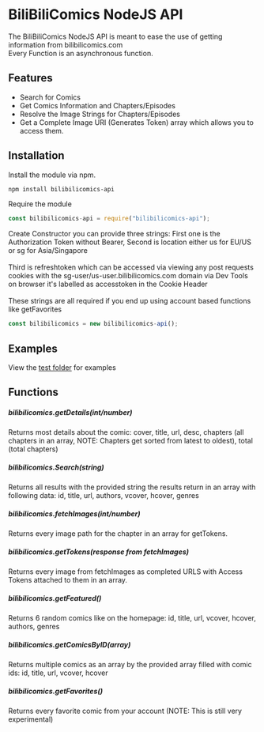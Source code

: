 # BiliBiliComics NodeJS API

The BiliBiliComics NodeJS API is meant to ease the use of getting information from bilibilicomics.com \
Every Function is an asynchronous function.

## Features

- Search for Comics
- Get Comics Information and Chapters/Episodes
- Resolve the Image Strings for Chapters/Episodes
- Get a Complete Image URI (Generates Token) array which allows you to access them.

## Installation

Install the module via npm.
```sh
npm install bilibilicomics-api
```

Require the module
```js
const bilibilicomics-api = require("bilibilicomics-api");
```

Create Constructor you can provide three strings: First one is the Authorization Token without Bearer, Second is location either us for EU/US or sg for Asia/Singapore \
\
Third is refreshtoken which can be accessed via viewing any post requests cookies with the sg-user/us-user.bilibilicomics.com domain via Dev Tools on browser it's labelled as accesstoken in the Cookie Header \
\
These strings are all required if you end up using account based functions like getFavorites
```js
const bilibilicomics = new bilibilicomics-api();
```

## Examples
View the [test folder](https://github.com/Mar0xy/bilibilicomics-api/tree/main/test) for examples

## Functions

##### bilibilicomics.getDetails(int/number)
Returns most details about the comic: cover, title, url, desc, chapters (all chapters in an array, NOTE: Chapters get sorted from latest to oldest), total (total chapters)

##### bilibilicomics.Search(string)
Returns all results with the provided string the results return in an array with following data: id, title, url, authors, vcover, hcover, genres

##### bilibilicomics.fetchImages(int/number)
Returns every image path for the chapter in an array for getTokens.

##### bilibilicomics.getTokens(response from fetchImages)
Returns every image from fetchImages as completed URLS with Access Tokens attached to them in an array.

##### bilibilicomics.getFeatured()
Returns 6 random comics like on the homepage: id, title, url, vcover, hcover, authors, genres

##### bilibilicomics.getComicsByID(array)
Returns multiple comics as an array by the provided array filled with comic ids: id, title, url, vcover, hcover

##### bilibilicomics.getFavorites()
Returns every favorite comic from your account (NOTE: This is still very experimental)